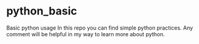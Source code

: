 # python_basic
Basic python usage
In this repo you can find simple python practices.
Any comment will be helpful in my way to learn more about python.
